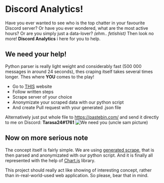 # Discord Analytics!

Have you ever wanted to see who is the top chatter in your favourite Discord server? Or have you ever wondered, what are the most active hours? Or are you simply just a data-lover? *(ehm.. fetishist)*
Then look no more! **Discord Analytics** i here for you to help.

## We need your help!

Python parser is really light weight and considerably fast (500 000 messages in around 24 seconds), thes craping itself takes several times longer. Thes where **YOU** comes to the play!

 - Go to [THIS](https://dht.chylex.com/) website
 - Follow written steps
 - Scrape server of your choice
 - Anonymizate your scraped data with our python script
 - And create Pull request with your generated .json file

Alternatively just put whole file to https://pastebin.com/ and send it directly to me on Discord: **Tarasa24#1761**
![We need you (uncle sam picture)](https://i.ytimg.com/vi/43AHKI6WpaE/hqdefault.jpg)

## Now on more serious note
The concept itself is fairly simple. 
We are using [generated scrape](Discord%20History%20Tracker), that is then parsed and anonymizated with our python script. And it is finally all represented with the help of [Chart.js](https://www.chartjs.org/) library.

This project should really act like showing of interesting concept, rather than in-real-world-used web application. So please, bear that in mind.